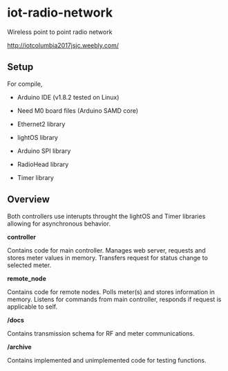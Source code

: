 # iot-radio-network
Wireless point to point radio network

http://iotcolumbia2017jsjc.weebly.com/

## Setup

For compile,

* Arduino IDE (v1.8.2 tested on Linux)
* Need M0 board files (Arduino SAMD core)

* Ethernet2 library
* lightOS library
* Arduino SPI library
* RadioHead library
* Timer library

## Overview

Both controllers use interupts throught the lightOS and Timer libraries allowing
for asynchronous behavior.

**controller**

Contains code for main controller. Manages web server, requests and stores meter
values in memory. Transfers request for status change to selected meter.

**remote_node**

Contains code for remote nodes. Polls meter(s) and stores information in memory.
Listens for commands from main controller, responds if request is applicable to
self.

**/docs**

Contains transmission schema for RF and meter communications.

**/archive**

Contains implemented and unimplemented code for testing functions.
